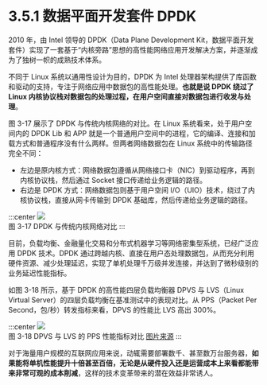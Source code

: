 # 3.5.1 数据平面开发套件 DPDK

2010 年，由 Intel 领导的 DPDK（Data Plane Development Kit，数据平面开发套件）实现了一套基于“内核旁路”思想的高性能网络应用开发解决方案，并逐渐成为了独树一帜的成熟技术体系。

不同于 Linux 系统以通用性设计为目的，DPDK 为 Intel 处理器架构提供了库函数和驱动的支持，专注于网络应用中数据包的高性能处理。**也就是说 DPDK 绕过了 Linux 内核协议栈对数据包的处理过程，在用户空间直接对数据包进行收发与处理**。


图 3-17 展示了 DPDK 与传统内核网络的对比。在 Linux 系统看来，处于用户空间内的 DPDK Lib 和 APP 就是一个普通用户空间中的进程，它的编译、连接和加载方式和普通程序没有什么两样。但两者网络数据包在 Linux 系统中的传输路径完全不同：

- 左边是原内核方式：网络数据包遵循从网络接口卡（NIC）到驱动程序，再到内核协议栈，然后通过 Socket 接口传递给业务逻辑的路径。
- 右边是 DPDK 方式：网络数据包则基于用户空间 I/O（UIO）技术，绕过了内核协议栈，直接从网卡传输到 DPDK 基础库，然后传递给业务逻辑的路径。

:::center
  ![](../assets/dpdk.png)<br/>
 图 3-17 DPDK 与传统内核网络对比
:::

目前，负载均衡、金融量化交易和分布式机器学习等网络密集型系统，已经广泛应用 DPDK 技术。DPDK 通过跨越内核、直接在用户态处理数据包，从而充分利用硬件资源、减少处理延迟，实现了单机处理千万级并发连接，并达到了微秒级别的业务延迟性能指标。

如图 3-18 所示，基于 DPDK 的高性能四层负载均衡器 DPVS 与 LVS（Linux Virtual Server）的四层负载均衡在基准测试中的表现对比。从 PPS（Packet Per Second，包/秒）转发指标来看，DPVS 的性能比 LVS 高出 300%。

:::center
  ![](../assets/dpvs-performance.png)<br/>
 图 3-18 DPVS 与 LVS 的 PPS 性能指标对比 [图片来源](https://github.com/iqiyi/dpvs)
:::

对于海量用户规模的互联网应用来说，动辄需要部署数千、甚至数万台服务器，**如果能将单机性能提升十倍甚至百倍，无论是从硬件投入还是运营成本上来看都能带来非常可观的成本削减**，这样的技术变革带来的潜在效益非常诱人。